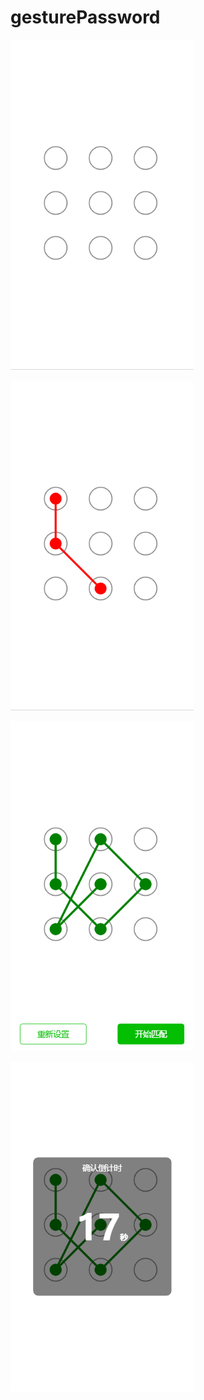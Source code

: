 # gesturePassword
![image](https://github.com/HXWfromDJTU/gesturePassword/blob/master/snap/snap%20(1).png)

![image](https://github.com/HXWfromDJTU/gesturePassword/blob/master/snap/snap%20(2).png)

![image](https://github.com/HXWfromDJTU/gesturePassword/blob/master/snap/snap%20(3).png)

![image](https://github.com/HXWfromDJTU/gesturePassword/blob/master/snap/snap%20(4).png)
